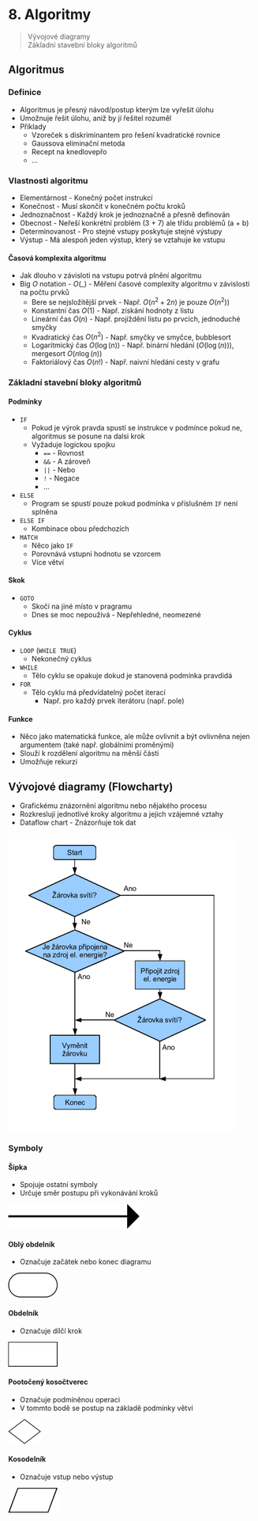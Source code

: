 # 8. Algoritmy

> Vývojové diagramy \
> Základní stavební bloky algoritmů

## Algoritmus

### Definice

- Algoritmus je přesný návod/postup kterým lze vyřešit úlohu
- Umožnuje řešit úlohu, aniž by jí řešitel rozuměl
- Příklady
  - Vzoreček s diskriminantem pro řešení kvadratické rovnice
  - Gaussova eliminační metoda
  - Recept na knedlovepřo
  - ...

### Vlastnosti algoritmu

- Elementárnost - Konečný počet instrukcí
- Konečnost - Musí skončit v konečném počtu kroků
- Jednoznačnost - Každý krok je jednoznačně a přesně definován
- Obecnost - Neřeší konkrétní problém (3 + 7) ale třídu problémů (a + b)
- Determinovanost - Pro stejné vstupy poskytuje stejné výstupy
- Výstup - Má alespoň jeden výstup, který se vztahuje ke vstupu

#### Časová komplexita algoritmu

- Jak dlouho v závisloti na vstupu potrvá plnění algoritmu
- Big $O$ notation - $O(\_)$ - Měření časové complexity algoritmu v závislosti na počtu prvků
  - Bere se nejsložitější prvek - Např. $O(n^2 + 2n)$ je pouze $O(n^2))$
  - Konstantní čas $O(1)$ - Např. získání hodnoty z listu
  - Lineární čas $O(n)$ - Např. projíždění listu po prvcích, jednoduché smyčky
  - Kvadratický čas $O(n^2)$ - Např. smyčky ve smyčce, bubblesort
  - Logaritmický čas $O(\log(n))$ - Např. binární hledání ($O(\log (n))$), mergesort $O(n \log (n))$
  - Faktoriálový čas $O(n!)$ - Např. naivní hledání cesty v grafu

### Základní stavební bloky algoritmů

#### Podmínky

- `IF`
  - Pokud je výrok pravda spustí se instrukce v podmínce pokud ne, algoritmus se posune na dalsi krok
  - Vyžaduje logickou spojku
    - `==` - Rovnost
    - `&&` - A zároveň
    - `||` - Nebo
    - `!` - Negace
    - ...
- `ELSE`
  - Program se spustí pouze pokud podmínka v příslušném `IF` není splněna
- `ELSE IF`
  - Kombinace obou předchozích
- `MATCH`
  - Něco jako `IF`
  - Porovnává vstupní hodnotu se vzorcem
  - Více větví

#### Skok

- `GOTO`
  - Skočí na jiné místo v pragramu
  - Dnes se moc nepoužívá - Nepřehledné, neomezené

#### Cyklus

- `LOOP` (`WHILE TRUE`)
  - Nekonečný cyklus
- `WHILE`
  - Tělo cyklu se opakuje dokud je stanovená podmínka pravdidá
- `FOR`
  - Tělo cyklu má předvídatelný počet iterací
    - Např. pro každý prvek iterátoru (např. pole)

#### Funkce

- Něco jako matematická funkce, ale může ovlivnit a být ovlivněna nejen argumentem (také např. globálními proměnými)
- Slouží k rozdělení algoritmu na měnší části
- Umožňuje rekurzi

## Vývojové diagramy (Flowcharty)

- Grafickému znázornění algoritmu nebo nějakého procesu
- Rozkreslují jednotlivé kroky algoritmu a jejich vzájemné vztahy
- Dataflow chart - Znázorňuje tok dat

![Flowchart](./flowchart.png)

### Symboly

#### Šipka

- Spojuje ostatní symboly
- Určuje směr postupu při vykonávání kroků

![Šipka](./sipka.png)

#### Oblý obdelník

- Označuje začátek nebo konec diagramu

![Konec](./konec.png)

#### Obdelník

- Označuje dílčí krok

![Krok](./krok.png)

#### Pootočený kosočtverec

- Označuje podmíněnou operaci
- V tommto bodě se postup na základě podmínky větví

![rozhodnuti](./rozhodnuti.png)

#### Kosodelník

- Označuje vstup nebo výstup

![io](./io.png)
